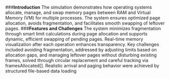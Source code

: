 
###**Introduction** 
The simulation demonstrates how operating systems allocate, manage, and swap
memory pages between RAM and Virtual Memory (VM) for multiple processes. The system
ensures optimized page allocation, avoids fragmentation, and facilitates smooth swapping of
leftover pages.
###**Features and Challenges**
The system minimizes fragmentation through smart limit calculations during page allocation
and supports dynamic, efficient swapping of pending pages. Real-time memory visualization
after each operation enhances transparency. Key challenges included avoiding fragmentation,
addressed by adjusting limits based on allocation gaps, and managing leftover pages without
disturbing existing frames, solved through circular replacement and careful tracking via
framesAllocated[]. Realistic arrival and paging behavior were achieved by structured
file-based data loading
